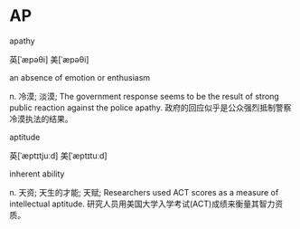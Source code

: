 # AP

apathy

英[ˈæpəθi] 美[ˈæpəθi]

an absence of emotion or enthusiasm

n.	冷漠; 淡漠;
The government response seems to be the result of strong public reaction against the police apathy.
政府的回应似乎是公众强烈抵制警察冷漠执法的结果。

aptitude

英[ˈæptɪtjuːd] 美[ˈæptɪtuːd]

inherent ability

n.	天资; 天生的才能; 天赋;
Researchers used ACT scores as a measure of intellectual aptitude.
研究人员用美国大学入学考试(ACT)成绩来衡量其智力资质。

